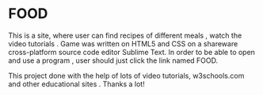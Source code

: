 # FOOD
This is a site, where user can find recipes of different meals , watch the video tutorials .
Game was written on HTML5 and CSS on a shareware cross-platform source code editor Sublime Text.
In order to be able to open and use a program , user should just click the link named FOOD.

This project done with the help of lots of video tutorials, w3schools.com and other educational sites . Thanks a lot!

